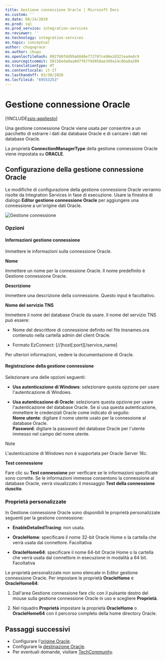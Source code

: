 ```yaml
---
title: Gestione connessione Oracle | Microsoft Docs
ms.custom: ''
ms.date: 08/14/2019
ms.prod: sql
ms.prod_service: integration-services
ms.reviewer: ''
ms.technology: integration-services
ms.topic: conceptual
author: chugugrace
ms.author: chugu
ms.openlocfilehash: 092760fdd99a6840e77278fce96e2d321ea4edc9
ms.sourcegitcommit: 58158eda0aa0d7f87f9d958ae349a14c0ba8a209
ms.translationtype: HT
ms.contentlocale: it-IT
ms.lasthandoff: 03/30/2020
ms.locfileid: "69553253"
---
```

# <a name="oracle-connection-manager"></a>Gestione connessione Oracle

[!INCLUDE[ssis-appliesto](../../includes/ssis-appliesto-ssvrpluslinux-asdb-asdw-xxx.md)]

Una gestione connessione Oracle viene usata per consentire a un pacchetto di estrarre i dati dai database Oracle e di caricare i dati nei database Oracle.

La proprietà **ConnectionManagerType** della gestione connessione Oracle viene impostata su **ORACLE**.

## <a name="configuring-the-oracle-connection-manager"></a>Configurazione della gestione connessione Oracle

Le modifiche di configurazione della gestione connessione Oracle verranno risolte da Integration Services in fase di esecuzione. Usare la finestra di dialogo **Editor gestione connessione Oracle** per aggiungere una connessione a un'origine dati Oracle.

![Gestione connessione](media/oracle-connection-manager.png)

### <a name="options"></a>Opzioni

#### <a name="connection-manager-information"></a>Informazioni gestione connessione

Immettere le informazioni sulla connessione Oracle.

**Nome**

Immettere un nome per la connessione Oracle. Il nome predefinito è Gestione connessione Oracle. 

**Descrizione** 

Immettere una descrizione della connessione. Questo input è facoltativo.

**Nome del servizio TNS**

Immettere il nome del database Oracle da usare. Il nome del servizio TNS può essere:

- Nome del descrittore di connessione definito nel file tnsnames.ora contenuto nella cartella admin del client Oracle.

- Formato EzConnect: [//]host[:port][/service_name]

Per ulteriori informazioni, vedere la documentazione di Oracle.

#### <a name="connection-manager-logging"></a>Registrazione della gestione connessione

Selezionare una delle opzioni seguenti:

- **Usa autenticazione di Windows**: selezionare questa opzione per usare l'autenticazione di Windows.

- **Usa autenticazione di Oracle**: selezionare questa opzione per usare l'autenticazione del database Oracle. Se si usa questa autenticazione, immettere le credenziali Oracle come indicato di seguito:  
    **Nome utente**: digitare il nome utente usato per la connessione al database Oracle.  
    **Password**: digitare la password del database Oracle per l'utente immesso nel campo del nome utente.

> [!NOTE]
>
>L'autenticazione di Windows non è supportata per Oracle Server 18c.

**Test connessione**

Fare clic su **Test connessione** per verificare se le informazioni specificate sono corrette. Se le informazioni immesse consentono la connessione al database Oracle, verrà visualizzato il messaggio **Test della connessione riuscito**.

### <a name="custom-properties"></a>Proprietà personalizzate

In Gestione connessione Oracle sono disponibili le proprietà personalizzate seguenti per la gestione connessione:

- **EnableDetailedTracing**: non usata.

- **OracleHome**: specificare il nome 32-bit Oracle Home o la cartella che verrà usata dal connettore. Facoltativa

- **OracleHome64**: specificare il nome 64-bit Oracle Home o la cartella che verrà usata dal connettore in esecuzione in modalità a 64 bit. Facoltativa

Le proprietà personalizzate non sono elencate in Editor gestione connessione Oracle. Per impostare le proprietà **OracleHome** e **OracleHome64**:

1. Dall'area Gestione connessione fare clic con il pulsante destro del mouse sulla gestione connessione Oracle in uso e scegliere **Proprietà**.

2. Nel riquadro **Proprietà** impostare la proprietà **OracleHome** o **OracleHome64** con il percorso completo della home directory Oracle.

## <a name="next-steps"></a>Passaggi successivi

- Configurare l'[origine Oracle](oracle-source.md).
- Configurare la [destinazione Oracle](oracle-destination.md).
- Per eventuali domande, visitare [TechCommunity](https://aka.ms/AA5u35j).
